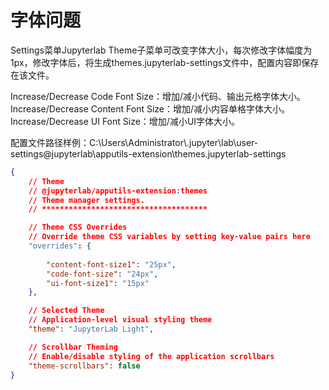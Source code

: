 # 字体问题

Settings菜单Jupyterlab Theme子菜单可改变字体大小，每次修改字体幅度为1px，修改字体后，将生成themes.jupyterlab-settings文件中，配置内容即保存在该文件。

Increase/Decrease Code Font Size：增加/减小代码、输出元格字体大小。  
Increase/Decrease Content Font Size：增加/减小内容单格字体大小。  
Increase/Decrease UI Font Size：增加/减小UI字体大小。

配置文件路径样例：C:\Users\Administrator\\.jupyter\lab\user-settings\@jupyterlab\apputils-extension\themes.jupyterlab-settings  

```json
{
    // Theme
    // @jupyterlab/apputils-extension:themes
    // Theme manager settings.
    // *************************************

    // Theme CSS Overrides
    // Override theme CSS variables by setting key-value pairs here
    "overrides": {
    
        "content-font-size1": "25px",
        "code-font-size": "24px",
        "ui-font-size1": "15px"
    },

    // Selected Theme
    // Application-level visual styling theme
    "theme": "JupyterLab Light",

    // Scrollbar Theming
    // Enable/disable styling of the application scrollbars
    "theme-scrollbars": false
}
```
